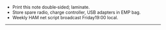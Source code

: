 - Print this note double‑sided; laminate.  
- Store spare radio, charge controller, USB adapters in EMP bag.  
- Weekly HAM net script broadcast Friday19:00 local.  
---